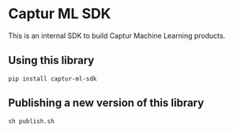 # Captur ML SDK

This is an internal SDK to build Captur Machine Learning products.

## Using this library

`pip install captur-ml-sdk`

## Publishing a new version of this library

`sh publish.sh`

